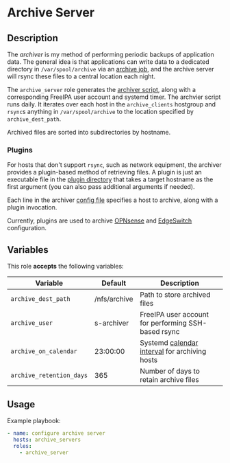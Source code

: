 Archive Server
==============

Description
-----------

The _archiver_ is my method of performing periodic backups of application data.
The general idea is that applications can write data to a dedicated directory in
`/var/spool/archive` via an [archive job](../archive_job), and the archive server
will rsync these files to a central location each night.

The `archive_server` role generates the [archiver script](templates/usr/local/bin/archiver.sh.j2),
along with a corresponding FreeIPA user account and systemd timer. The archvier
script runs daily. It iterates over each host in the `archive_clients` hostgroup
and `rsync`s anything in `/var/spool/archive` to the location specified by
`archive_dest_path`.

Archived files are sorted into subdirectories by hostname.

### Plugins

For hosts that don't support `rsync`, such as network equipment, the archiver
provides a plugin-based method of retrieving files. A plugin is just an
executable file in the [plugin directory](files/usr/local/libexec/archiver/)
that takes a target hostname as the first argument (you can also pass additional
arguments if needed).

Each line in the archiver [config file](templates/etc/archiver.conf.j2) specifies
a host to archive, along with a plugin invocation.

Currently, plugins are used to archive [OPNsense](files/usr/local/libexec/archiver/archive_opnsense)
and [EdgeSwitch](files/usr/local/libexec/archiver/archive_edgeswitch) configuration.

Variables
---------

This role **accepts** the following variables:

Variable                | Default      | Description
------------------------|--------------|------------
`archive_dest_path`     | /nfs/archive | Path to store archived files
`archive_user`          | s-archiver   | FreeIPA user account for performing SSH-based rsync
`archive_on_calendar`   | 23:00:00     | Systemd [calendar interval](https://www.freedesktop.org/software/systemd/man/systemd.time.html#Calendar%20Events) for archiving hosts
`archive_retention_days`| 365          | Number of days to retain archive files


Usage
-----

Example playbook:

````yaml
- name: configure archive server
  hosts: archive_servers
  roles:
    - archive_server
````
